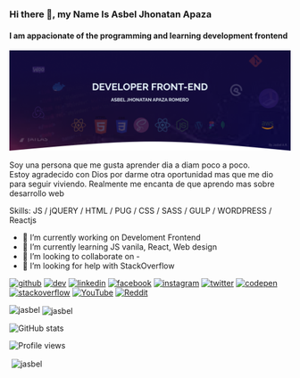 ### Hi there 👋, my Name Is Asbel Jhonatan Apaza
#### I am appacionate of the programming and learning development frontend
![I am appacionate of the programming and learning development frontend](https://github.com/jasbel/images/blob/main/Header.png)

Soy una persona que me gusta aprender dia a diam poco a poco.  
Estoy agradecido con Dios por darme otra oportunidad mas que me dio para seguir viviendo. Realmente me encanta de que aprendo mas sobre desarrollo web

Skills: JS / jQUERY / HTML / PUG / CSS / SASS / GULP / WORDPRESS / Reactjs

- 🔭 I’m currently working on Develoment Frontend 
- 🌱 I’m currently learning JS vanila, React, Web design 
- 👯 I’m looking to collaborate on - 
- 🤔 I’m looking for help with StackOverflow 


[<img src='https://cdn.jsdelivr.net/npm/simple-icons@3.0.1/icons/github.svg' alt='github' height='40'>](https://github.com/jasbel)  [<img src='https://cdn.jsdelivr.net/npm/simple-icons@3.0.1/icons/dev-dot-to.svg' alt='dev' height='40'>](https://dev.to/#)  [<img src='https://cdn.jsdelivr.net/npm/simple-icons@3.0.1/icons/linkedin.svg' alt='linkedin' height='40'>](https://www.linkedin.com/in/asbel-apaza-romero-4a2aa01a1/)  [<img src='https://cdn.jsdelivr.net/npm/simple-icons@3.0.1/icons/facebook.svg' alt='facebook' height='40'>](https://www.facebook.com/asbel.apaza)  [<img src='https://cdn.jsdelivr.net/npm/simple-icons@3.0.1/icons/instagram.svg' alt='instagram' height='40'>](https://www.instagram.com/#/)  [<img src='https://cdn.jsdelivr.net/npm/simple-icons@3.0.1/icons/twitter.svg' alt='twitter' height='40'>](https://twitter.com/#)  [<img src='https://cdn.jsdelivr.net/npm/simple-icons@3.0.1/icons/codepen.svg' alt='codepen' height='40'>](https://codepen.io/jasbel)  [<img src='https://cdn.jsdelivr.net/npm/simple-icons@3.0.1/icons/stackoverflow.svg' alt='stackoverflow' height='40'>](https://stackoverflow.com/users/9886271/asbel777)  [<img src='https://cdn.jsdelivr.net/npm/simple-icons@3.0.1/icons/youtube.svg' alt='YouTube' height='40'>](https://www.youtube.com/channel/#)  [<img src='https://cdn.jsdelivr.net/npm/simple-icons@3.0.1/icons/reddit.svg' alt='Reddit' height='40'>](https://www.reddit.com/user/#)  

<p><img align="left" src="https://github-readme-stats.vercel.app/api/top-langs?username=jasbel&show_icons=true&locale=en&layout=compact" alt="jasbel" /></p>

<p>&nbsp;<img align="center" src="https://github-readme-stats.vercel.app/api?username=jasbel&show_icons=true&locale=en" alt="jasbel" /></p>

![GitHub stats](https://github-readme-stats.vercel.app/api?username=jasbel&show_icons=true)  

![Profile views](https://gpvc.arturio.dev/jasbel)  

<p>&nbsp;<img align="center" src="https://github-readme-stats.vercel.app/api?username=jasbel&show_icons=true&locale=en" alt="jasbel" /></p>

<!--
**jasbel/jasbel** is a ✨ _special_ ✨ repository because its `README.md` (this file) appears on your GitHub profile.

Here are some ideas to get you started:

- 🔭 I’m currently working on ...
- 🌱 I’m currently learning ...
- 👯 I’m looking to collaborate on ...
- 🤔 I’m looking for help with ...
- 💬 Ask me about ...
- 📫 How to reach me: ...
- 😄 Pronouns: ...
- ⚡ Fun fact: ...
-->
